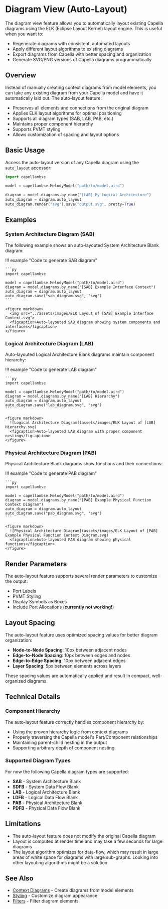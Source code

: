 <!--
 ~ SPDX-FileCopyrightText: Copyright DB InfraGO AG and the capellambse-context-diagrams contributors
 ~ SPDX-License-Identifier: Apache-2.0
 -->

# Diagram View (Auto-Layout)

The diagram view feature allows you to automatically layout existing Capella diagrams using the ELK (Eclipse Layout Kernel) layout engine. This is useful when you want to:

- Regenerate diagrams with consistent, automated layouts
- Apply different layout algorithms to existing diagrams
- Export diagrams from Capella with better spacing and organization
- Generate SVG/PNG versions of Capella diagrams programmatically

## Overview

Instead of manually creating context diagrams from model elements, you can take any existing diagram from your Capella model and have it automatically laid out. The auto-layout feature:

- Preserves all elements and connections from the original diagram
- Applies ELK layout algorithms for optimal positioning
- Supports all diagram types (SAB, LAB, PAB, etc.)
- Maintains proper component hierarchy
- Supports PVMT styling
- Allows customization of spacing and layout options

## Basic Usage

Access the auto-layout version of any Capella diagram using the `auto_layout` accessor:

```py
import capellambse

model = capellambse.MelodyModel("path/to/model.aird")

diagram = model.diagrams.by_name("[LAB] My Logical Architecture")
auto_diagram = diagram.auto_layout
auto_diagram.render("svg").save("output.svg", pretty=True)
```

## Examples

### System Architecture Diagram (SAB)

The following example shows an auto-layouted System Architecture Blank diagram:

!!! example "Code to generate SAB diagram"

    ```py
    import capellambse

    model = capellambse.MelodyModel("path/to/model.aird")
    diagram = model.diagrams.by_name("[SAB] Example Interface Context")
    auto_diagram = diagram.auto_layout
    auto_diagram.save("sab_diagram.svg", "svg")
    ```

    <figure markdown>
      <img src="../assets/images/ELK Layout of [SAB] Example Interface Context.svg">
      <figcaption>Auto-layouted SAB diagram showing system components and interfaces</figcaption>
    </figure>

### Logical Architecture Diagram (LAB)

Auto-layouted Logical Architecture Blank diagrams maintain component hierarchy:

!!! example "Code to generate LAB diagram"

    ```py
    import capellambse

    model = capellambse.MelodyModel("path/to/model.aird")
    diagram = model.diagrams.by_name("[LAB] Hierarchy")
    auto_diagram = diagram.auto_layout
    auto_diagram.save("lab_diagram.svg", "svg")
    ```

    <figure markdown>
      ![Logical Architecture Diagram](assets/images/ELK Layout of [LAB] Hierarchy.svg)
      <figcaption>Auto-layouted LAB diagram with proper component nesting</figcaption>
    </figure>

### Physical Architecture Diagram (PAB)

Physical Architecture Blank diagrams show functions and their connections:

!!! example "Code to generate PAB diagram"

    ```py
    import capellambse

    model = capellambse.MelodyModel("path/to/model.aird")
    diagram = model.diagrams.by_name("[PAB] Example Physical Function Context Diagram")
    auto_diagram = diagram.auto_layout
    auto_diagram.save("pab_diagram.svg", "svg")
    ```

    <figure markdown>
      ![Physical Architecture Diagram](assets/images/ELK Layout of [PAB] Example Physical Function Context Diagram.svg)
      <figcaption>Auto-layouted PAB diagram showing physical functions</figcaption>
    </figure>

## Render Parameters

The auto-layout feature supports several render parameters to customize the output:

- Port Labels
- PVMT Styling
- Display Symbols as Boxes
- Include Port Allocations (**currently not working!**)

## Layout Spacing

The auto-layout feature uses optimized spacing values for better diagram organization:

- **Node-to-Node Spacing**: 10px between adjacent nodes
- **Edge-to-Node Spacing**: 10px between edges and nodes
- **Edge-to-Edge Spacing**: 10px between adjacent edges
- **Layer Spacing**: 5px between elements across layers

These spacing values are automatically applied and result in compact, well-organized diagrams.

## Technical Details

### Component Hierarchy

The auto-layout feature correctly handles component hierarchy by:

- Using the proven hierarchy logic from context diagrams
- Properly traversing the Capella model's Part/Component relationships
- Maintaining parent-child nesting in the output
- Supporting arbitrary depth of component nesting

### Supported Diagram Types

For now the following Capella diagram types are supported:

- **SAB** - System Architecture Blank
- **SDFB** - System Data Flow Blank
- **LAB** - Logical Architecture Blank
- **LDFB** - Logical Data Flow Blank
- **PAB** - Physical Architecture Blank
- **PDFB** - Physical Data Flow Blank

## Limitations

- The auto-layout feature does not modify the original Capella diagram
- Layout is computed at render time and may take a few seconds for large diagrams
- The layout algorithm optimizes for data-flow, which may result in large areas
  of white space for diagrams with large sub-graphs. Looking into other layouting
  algorithms might be a solution.

## See Also

- [Context Diagrams](index.md) - Create diagrams from model elements
- [Styling](extras/styling.md) - Customize diagram appearance
- [Filters](extras/filters.md) - Filter diagram elements
